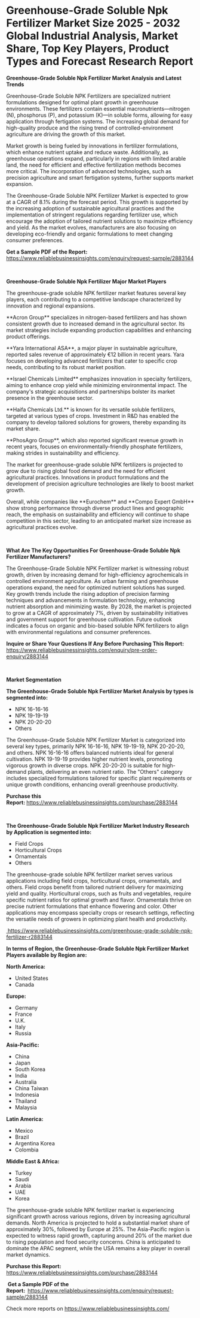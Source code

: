 <p><h1>Greenhouse-Grade Soluble Npk Fertilizer Market Size 2025 - 2032 Global Industrial Analysis, Market Share, Top Key Players, Product Types and Forecast Research Report</h1></p><p><strong>Greenhouse-Grade Soluble Npk Fertilizer Market Analysis and Latest Trends</strong></p>
<p><p>Greenhouse-Grade Soluble NPK Fertilizers are specialized nutrient formulations designed for optimal plant growth in greenhouse environments. These fertilizers contain essential macronutrients—nitrogen (N), phosphorus (P), and potassium (K)—in soluble forms, allowing for easy application through fertigation systems. The increasing global demand for high-quality produce and the rising trend of controlled-environment agriculture are driving the growth of this market.</p><p>Market growth is being fueled by innovations in fertilizer formulations, which enhance nutrient uptake and reduce waste. Additionally, as greenhouse operations expand, particularly in regions with limited arable land, the need for efficient and effective fertilization methods becomes more critical. The incorporation of advanced technologies, such as precision agriculture and smart fertigation systems, further supports market expansion.</p><p>The Greenhouse-Grade Soluble NPK Fertilizer Market is expected to grow at a CAGR of 8.1% during the forecast period. This growth is supported by the increasing adoption of sustainable agricultural practices and the implementation of stringent regulations regarding fertilizer use, which encourage the adoption of tailored nutrient solutions to maximize efficiency and yield. As the market evolves, manufacturers are also focusing on developing eco-friendly and organic formulations to meet changing consumer preferences.</p></p>
<p><strong>Get a Sample PDF of the Report:&nbsp;</strong> <a href="https://www.reliablebusinessinsights.com/enquiry/request-sample/2883144?utm_campaign=2811&utm_medium=2&utm_source=Github&utm_content=ia&utm_term=13032025&utm_id=greenhouse-grade-soluble-npk-fertilizer">https://www.reliablebusinessinsights.com/enquiry/request-sample/2883144</a></p>
<p>&nbsp;</p>
<p><strong>Greenhouse-Grade Soluble Npk Fertilizer Major Market Players</strong></p>
<p><p>The greenhouse-grade soluble NPK fertilizer market features several key players, each contributing to a competitive landscape characterized by innovation and regional expansions.</p><p>**Acron Group** specializes in nitrogen-based fertilizers and has shown consistent growth due to increased demand in the agricultural sector. Its market strategies include expanding production capabilities and enhancing product offerings.</p><p>**Yara International ASA**, a major player in sustainable agriculture, reported sales revenue of approximately €12 billion in recent years. Yara focuses on developing advanced fertilizers that cater to specific crop needs, contributing to its robust market position.</p><p>**Israel Chemicals Limited** emphasizes innovation in specialty fertilizers, aiming to enhance crop yield while minimizing environmental impact. The company's strategic acquisitions and partnerships bolster its market presence in the greenhouse sector.</p><p>**Haifa Chemicals Ltd.** is known for its versatile soluble fertilizers, targeted at various types of crops. Investment in R&D has enabled the company to develop tailored solutions for growers, thereby expanding its market share.</p><p>**PhosAgro Group**, which also reported significant revenue growth in recent years, focuses on environmentally-friendly phosphate fertilizers, making strides in sustainability and efficiency.</p><p>The market for greenhouse-grade soluble NPK fertilizers is projected to grow due to rising global food demand and the need for efficient agricultural practices. Innovations in product formulations and the development of precision agriculture technologies are likely to boost market growth.</p><p>Overall, while companies like **Eurochem** and **Compo Expert GmbH** show strong performance through diverse product lines and geographic reach, the emphasis on sustainability and efficiency will continue to shape competition in this sector, leading to an anticipated market size increase as agricultural practices evolve.</p></p>
<p>&nbsp;</p>
<p><strong>What Are The Key Opportunities For Greenhouse-Grade Soluble Npk Fertilizer Manufacturers?</strong></p>
<p><p>The Greenhouse-Grade Soluble NPK Fertilizer market is witnessing robust growth, driven by increasing demand for high-efficiency agrochemicals in controlled environment agriculture. As urban farming and greenhouse operations expand, the need for optimized nutrient solutions has surged. Key growth trends include the rising adoption of precision farming techniques and advancements in formulation technology, enhancing nutrient absorption and minimizing waste. By 2028, the market is projected to grow at a CAGR of approximately 7%, driven by sustainability initiatives and government support for greenhouse cultivation. Future outlook indicates a focus on organic and bio-based soluble NPK fertilizers to align with environmental regulations and consumer preferences.</p></p>
<p><strong>Inquire or Share Your Questions If Any Before Purchasing This Report:</strong> <a href="https://www.reliablebusinessinsights.com/enquiry/pre-order-enquiry/2883144?utm_campaign=2811&utm_medium=2&utm_source=Github&utm_content=ia&utm_term=13032025&utm_id=greenhouse-grade-soluble-npk-fertilizer">https://www.reliablebusinessinsights.com/enquiry/pre-order-enquiry/2883144</a></p>
<p>&nbsp;</p>
<p><strong>Market Segmentation</strong></p>
<p><strong>The Greenhouse-Grade Soluble Npk Fertilizer Market Analysis by types is segmented into:</strong></p>
<p><ul><li>NPK 16-16-16</li><li>NPK 19-19-19</li><li>NPK 20-20-20</li><li>Others</li></ul></p>
<p><p>The Greenhouse-Grade Soluble NPK Fertilizer Market is categorized into several key types, primarily NPK 16-16-16, NPK 19-19-19, NPK 20-20-20, and others. NPK 16-16-16 offers balanced nutrients ideal for general cultivation. NPK 19-19-19 provides higher nutrient levels, promoting vigorous growth in diverse crops. NPK 20-20-20 is suitable for high-demand plants, delivering an even nutrient ratio. The "Others" category includes specialized formulations tailored for specific plant requirements or unique growth conditions, enhancing overall greenhouse productivity.</p></p>
<p><strong>Purchase this Report:&nbsp;</strong><a href="https://www.reliablebusinessinsights.com/purchase/2883144?utm_campaign=2811&utm_medium=2&utm_source=Github&utm_content=ia&utm_term=13032025&utm_id=greenhouse-grade-soluble-npk-fertilizer">https://www.reliablebusinessinsights.com/purchase/2883144</a></p>
<p>&nbsp;</p>
<p><strong>The Greenhouse-Grade Soluble Npk Fertilizer Market Industry Research by Application is segmented into:</strong></p>
<p><ul><li>Field Crops</li><li>Horticultural Crops</li><li>Ornamentals</li><li>Others</li></ul></p>
<p><p>The greenhouse-grade soluble NPK fertilizer market serves various applications including field crops, horticultural crops, ornamentals, and others. Field crops benefit from tailored nutrient delivery for maximizing yield and quality. Horticultural crops, such as fruits and vegetables, require specific nutrient ratios for optimal growth and flavor. Ornamentals thrive on precise nutrient formulations that enhance flowering and color. Other applications may encompass specialty crops or research settings, reflecting the versatile needs of growers in optimizing plant health and productivity.</p></p>
<p><a href="https://www.reliablebusinessinsights.com/greenhouse-grade-soluble-npk-fertilizer-r2883144?utm_campaign=2811&utm_medium=2&utm_source=Github&utm_content=ia&utm_term=13032025&utm_id=greenhouse-grade-soluble-npk-fertilizer">&nbsp;https://www.reliablebusinessinsights.com/greenhouse-grade-soluble-npk-fertilizer-r2883144</a></p>
<p><strong>In terms of Region, the Greenhouse-Grade Soluble Npk Fertilizer Market Players available by Region are:</strong></p>
<p>
    <p> <strong> North America: </strong>
        <ul>
            <li>United States</li>
            <li>Canada</li>
        </ul>
        </p> 
    <p> <strong> Europe: </strong>
        <ul>
            <li>Germany</li>
            <li>France</li>
            <li>U.K.</li>
            <li>Italy</li>
            <li>Russia</li>
        </ul>
        </p> 
    <p> <strong> Asia-Pacific: </strong>
        <ul>
            <li>China</li>
            <li>Japan</li>
            <li>South Korea</li>
            <li>India</li>
            <li>Australia</li>
            <li>China Taiwan</li>
            <li>Indonesia</li>
            <li>Thailand</li>
            <li>Malaysia</li>
        </ul>
        </p> 
    <p> <strong> Latin America: </strong>
        <ul>
            <li>Mexico</li>
            <li>Brazil</li>
            <li>Argentina Korea</li>
            <li>Colombia</li>
        </ul>
        </p> 
    <p> <strong> Middle East & Africa: </strong>
        <ul>
            <li>Turkey</li>
            <li>Saudi</li>
            <li>Arabia</li>
            <li>UAE</li>
            <li>Korea</li>
        </ul>
    </p>
    </p>
<p><p>The greenhouse-grade soluble NPK fertilizer market is experiencing significant growth across various regions, driven by increasing agricultural demands. North America is projected to hold a substantial market share of approximately 30%, followed by Europe at 25%. The Asia-Pacific region is expected to witness rapid growth, capturing around 20% of the market due to rising population and food security concerns. China is anticipated to dominate the APAC segment, while the USA remains a key player in overall market dynamics.</p></p>
<p><strong>Purchase this Report: </strong><a href="https://www.reliablebusinessinsights.com/purchase/2883144?utm_campaign=2811&utm_medium=2&utm_source=Github&utm_content=ia&utm_term=13032025&utm_id=greenhouse-grade-soluble-npk-fertilizer">https://www.reliablebusinessinsights.com/purchase/2883144</a></p>
<p>&nbsp;<strong>Get a Sample PDF of the Report:&nbsp;&nbsp;</strong><a href="https://www.reliablebusinessinsights.com/enquiry/request-sample/2883144?utm_campaign=2811&utm_medium=2&utm_source=Github&utm_content=ia&utm_term=13032025&utm_id=greenhouse-grade-soluble-npk-fertilizer">https://www.reliablebusinessinsights.com/enquiry/request-sample/2883144</a></p>
<p><strong></strong></p>
<p>Check more reports on <a href="https://www.reliablebusinessinsights.com/?utm_campaign=2811&utm_medium=2&utm_source=Github&utm_content=ia&utm_term=13032025&utm_id=greenhouse-grade-soluble-npk-fertilizer">https://www.reliablebusinessinsights.com/</a></p>